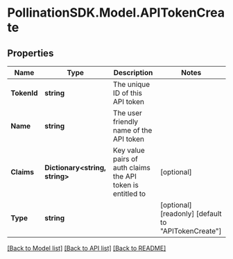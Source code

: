 
# PollinationSDK.Model.APITokenCreate

## Properties

Name | Type | Description | Notes
------------ | ------------- | ------------- | -------------
**TokenId** | **string** | The unique ID of this API token | 
**Name** | **string** | The user friendly name of the API token | 
**Claims** | **Dictionary&lt;string, string&gt;** | Key value pairs of auth claims the API token is entitled to | [optional] 
**Type** | **string** |  | [optional] [readonly] [default to "APITokenCreate"]

[[Back to Model list]](../README.md#documentation-for-models)
[[Back to API list]](../README.md#documentation-for-api-endpoints)
[[Back to README]](../README.md)

